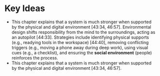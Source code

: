 # Key Ideas

- This chapter explains that a system is much stronger when supported by the physical and digital environment [43:34, 46:57]. Environmental design shifts responsibility from the mind to the surroundings, acting as an autopilot [44:33]. Strategies include identifying physical supports (e.g., readying tools in the workspace) [44:40], removing conflicting triggers (e.g., moving a phone away during deep work), using visual cues (e.g., a checklist), and ensuring the **social environment** (people) reinforces the process.
- This chapter explains that a system is much stronger when supported by the physical and digital environment [43:34, 46:57].
